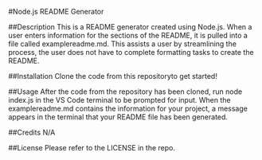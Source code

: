#Node.js README Generator

##Description
This is a README generator created using Node.js. When a user enters information for the sections of the README, it is pulled into a file called examplereadme.md. This assists a user by streamlining the process, the user does not have to complete formatting tasks to create the README. 

##Installation
Clone the code from this repositoryto get started!

##Usage
After the code from the repository has been cloned, run node index.js in the VS Code terminal to be prompted for input. When the examplereadme.md contains the information for your project, a message appears in the terminal that your README file has been generated.

##Credits
N/A

##License
Please refer to the LICENSE in the repo.
